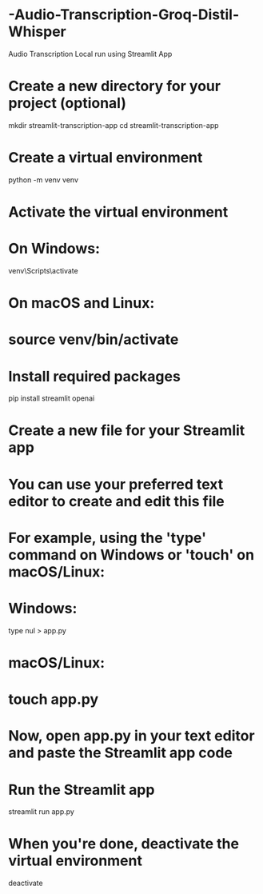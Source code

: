 # -Audio-Transcription-Groq-Distil-Whisper
 Audio Transcription Local run using Streamlit App
# Create a new directory for your project (optional)
mkdir streamlit-transcription-app
cd streamlit-transcription-app

# Create a virtual environment
python -m venv venv

# Activate the virtual environment
# On Windows:
venv\Scripts\activate
# On macOS and Linux:
# source venv/bin/activate

# Install required packages
pip install streamlit openai

# Create a new file for your Streamlit app
# You can use your preferred text editor to create and edit this file
# For example, using the 'type' command on Windows or 'touch' on macOS/Linux:
# Windows:
type nul > app.py
# macOS/Linux:
# touch app.py

# Now, open app.py in your text editor and paste the Streamlit app code

# Run the Streamlit app
streamlit run app.py

# When you're done, deactivate the virtual environment
deactivate
